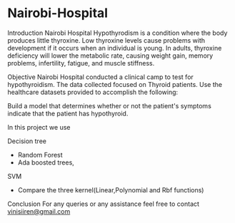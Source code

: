 # Nairobi-Hospital


Introduction
Nairobi Hospital
Hypothyrodism is a condition where the body produces little thyroxine. Low thyroxine levels cause problems with development if it occurs when an individual is young. In adults, thyroxine deficiency will lower the metabolic rate, causing weight gain, memory problems, infertility, fatigue, and muscle stiffness.

Objective
Nairobi Hospital conducted a clinical camp to test for hypothyroidism. The data collected focused on Thyroid patients. Use the healthcare datasets provided to accomplish the following:

Build a model that determines whether or not the patient's symptoms indicate that the patient has hypothyroid.

In this project we use

Decision tree
- Random Forest
- Ada boosted trees,

SVM
- Compare the three kernel(Linear,Polynomial and Rbf functions)

Conclusion
For any queries or any assistance feel free to contact vinisiiren@gmail.com
